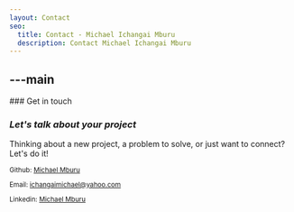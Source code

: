 ```yaml
---
layout: Contact
seo:
  title: Contact - Michael Ichangai Mburu
  description: Contact Michael Ichangai Mburu
---
```




---main
---

<PageTitle>
  ### Get in touch

  ### _Let's talk about your project_
</PageTitle>

Thinking about a new project, a problem to solve, or just want to connect? Let's do it!

<Sep size="12" />

<small>

  <Icon src="/icons/graphql.svg"  className="mr-2 inline align-middle fill-current text-omega-500" /> Github: [Michael Mburu](https://github.com/michaelmburu)

  <Icon src="/icons/mail.svg" className="mr-2 inline align-middle fill-current text-omega-500" /> Email: ichangaimichael@yahoo.com

  <Icon src="/icons/logo-linkedin.svg" className="mr-2 inline align-middle fill-current text-omega-500" /> Linkedin: [Michael Mburu](https://linkedin.com/in/michaelmburu)

</small>